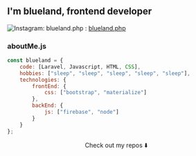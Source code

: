 ##  I'm blueland, frontend developer


![Instagram: blueland.php](https://img.shields.io/badge/Instagram-E4405F?style=flat&logo=instagram&logoColor=white
) : <a href=instagram.com/blueland.php>blueland.php</a>



### aboutMe.js

```javascript
const blueland = {
    code: [Laravel, Javascript, HTML, CSS],
    hobbies: ["sleep", "sleep", "sleep", "sleep", "sleep"],
    technologies: {
        frontEnd: {
            css: ["bootstrap", "materialize"]
        },
        backEnd: {
            js: ["firebase", "node"]
        }        
    }
};
```

<p align="center">
Check out my repos ⬇️  
</p>
